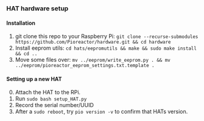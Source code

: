 ### HAT hardware setup

#### Installation

1. git clone this repo to your Raspberry Pi: `git clone --recurse-submodules https://github.com/Pioreactor/hardware.git && cd hardware`
2. Install eeprom utils: `cd hats/eepromutils && make && sudo make install && cd ..`
3. Move some files over: `mv ../eeprom/write_eeprom.py . && mv ../eeprom/pioreactor_eeprom_settings.txt.template .`


#### Setting up a new HAT

0. Attach the HAT to the RPi.
1. Run `sudo bash setup_HAT.py`
2. Record the serial number/UUID
2. After a `sudo reboot`, try  `pio version -v` to confirm that HATs version.

